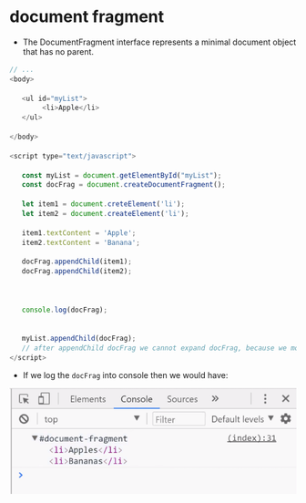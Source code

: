 # document fragment

- The DocumentFragment interface represents a minimal document object that has no parent.

```javascript
// ...
<body>

   <ul id="myList">
        <li>Apple</li>
   </ul>

</body>

<script type="text/javascript">

   const myList = document.getElementById("myList");
   const docFrag = document.createDocumentFragment();

   let item1 = document.creteElement('li');
   let item2 = document.createElement('li');

   item1.textContent = 'Apple';
   item2.textContent = 'Banana';

   docFrag.appendChild(item1);
   docFrag.appendChild(item2);



   console.log(docFrag);


   myList.appendChild(docFrag);
   // after appendChild docFrag we cannot expand docFrag, because we moved it ...
</script>

```

- If we log the `docFrag` into console then we would have:

![alt text](/src/image2.png)
